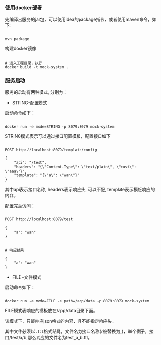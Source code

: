 ### 使用docker部署

先编译出服务的jar包，可以使用idea的package指令，或者使用maven命令，如下:

```shell

mvn package

```

构建docker镜像
```shell

# 进入工程目录，执行
docker build -t mock-system .

```

### 服务启动

服务的启动有两种模式, 分别为：

- STRING-配置模式

启动命令如下：
```shell

docker run -e mode=STRING -p 8079:8079 mock-system

```

STRING模式表示可以通过接口配置模板，配置接口如下

```shell

POST http://localhost:8079/template/config

{
    "api": "/test",
    "headers": "{\"Content-Type\": \"text/plain\", \"cust\": \"aaa\"}", 
    "template": "{\"a\": \"wan\"}"
}

```
其中api表示接口名称, headers表示响应头, 可以不配, template表示模板响应的内容。

配置完后访问：
```shell

POST http://localhost:8079/test

{
    "a": "wan"
}


# 响应结果

{
    "a": "wan"
}

```

- FILE -文件模式

启动命令如下：

```shell

docker run -e mode=FILE -e path=/app/data -p 8079:8079 mock-system

```

FILE模式表响应的模板放在/app/data目录下面。

该模式下，只能响应json格式的内容，且不能指定响应头。

其中文件必须以`.ftl`格式结尾，文件名为接口名称(`/`被替换为_)，举个例子，接口/test/a/b,那么对应的文件名为test_a_b.ftl。